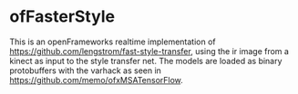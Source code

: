 # ofFasterStyle

This is an openFrameworks realtime implementation of https://github.com/lengstrom/fast-style-transfer, using the ir image from a kinect as input to the style transfer net. The models are loaded as binary protobuffers with the varhack as seen in https://github.com/memo/ofxMSATensorFlow.

